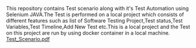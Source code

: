 This repository contains Test scenario along with it's Test Automation using Selenium JAVA.The Test is performed on a local project which consists of different features such as list of Software Testing Project,Test status,Test Variables,Test Timeline,Add New Test etc.This is a local project and the Test on this project are run by using docker container in a local machine.
[Test_Scenario.pdf](https://github.com/MahamudShejanGithub/DemoLocalProject/files/11936609/Test_Scenario.pdf)
